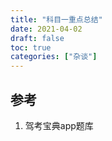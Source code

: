 ```yaml
---
title: "科目一重点总结"
date: 2021-04-02
draft: false
toc: true
categories: ["杂谈"]
---
```




## 参考
1. 驾考宝典app题库